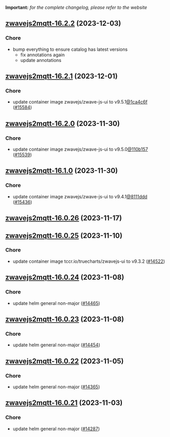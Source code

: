 **Important:**
*for the complete changelog, please refer to the website*




## [zwavejs2mqtt-16.2.2](https://github.com/truecharts/charts/compare/zwavejs2mqtt-16.2.1...zwavejs2mqtt-16.2.2) (2023-12-03)

### Chore

- bump everything to ensure catalog has latest versions
  - fix annotations again
  - update annotations
  
  










## [zwavejs2mqtt-16.2.1](https://github.com/truecharts/charts/compare/zwavejs2mqtt-16.2.0...zwavejs2mqtt-16.2.1) (2023-12-01)

### Chore

- update container image zwavejs/zwave-js-ui to v9.5.1[@1ca4c6f](https://github.com/1ca4c6f) ([#15584](https://github.com/truecharts/charts/issues/15584))
  
  


## [zwavejs2mqtt-16.2.0](https://github.com/truecharts/charts/compare/zwavejs2mqtt-16.1.0...zwavejs2mqtt-16.2.0) (2023-11-30)

### Chore

- update container image zwavejs/zwave-js-ui to v9.5.0[@110b157](https://github.com/110b157) ([#15539](https://github.com/truecharts/charts/issues/15539))
  
  


## [zwavejs2mqtt-16.1.0](https://github.com/truecharts/charts/compare/zwavejs2mqtt-16.0.26...zwavejs2mqtt-16.1.0) (2023-11-30)

### Chore

- update container image zwavejs/zwave-js-ui to v9.4.1[@8111ddd](https://github.com/8111ddd) ([#15436](https://github.com/truecharts/charts/issues/15436))
  
  


## [zwavejs2mqtt-16.0.26](https://github.com/truecharts/charts/compare/zwavejs2mqtt-16.0.25...zwavejs2mqtt-16.0.26) (2023-11-17)




## [zwavejs2mqtt-16.0.25](https://github.com/truecharts/charts/compare/zwavejs2mqtt-16.0.24...zwavejs2mqtt-16.0.25) (2023-11-10)

### Chore

- update container image tccr.io/truecharts/zwavejs-ui to v9.3.2 ([#14522](https://github.com/truecharts/charts/issues/14522))
  
  


## [zwavejs2mqtt-16.0.24](https://github.com/truecharts/charts/compare/zwavejs2mqtt-16.0.23...zwavejs2mqtt-16.0.24) (2023-11-08)

### Chore

- update helm general non-major ([#14465](https://github.com/truecharts/charts/issues/14465))
  
  


## [zwavejs2mqtt-16.0.23](https://github.com/truecharts/charts/compare/zwavejs2mqtt-16.0.22...zwavejs2mqtt-16.0.23) (2023-11-08)

### Chore

- update helm general non-major ([#14454](https://github.com/truecharts/charts/issues/14454))
  
  


## [zwavejs2mqtt-16.0.22](https://github.com/truecharts/charts/compare/zwavejs2mqtt-16.0.21...zwavejs2mqtt-16.0.22) (2023-11-05)

### Chore

- update helm general non-major ([#14365](https://github.com/truecharts/charts/issues/14365))
  
  


## [zwavejs2mqtt-16.0.21](https://github.com/truecharts/charts/compare/zwavejs2mqtt-16.0.20...zwavejs2mqtt-16.0.21) (2023-11-03)

### Chore

- update helm general non-major ([#14287](https://github.com/truecharts/charts/issues/14287))
  
